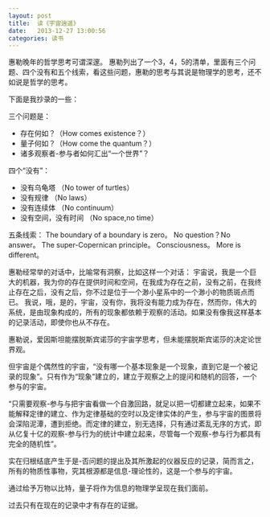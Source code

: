 ```yaml
---
layout: post
title:  读《宇宙逍遥》
date:   2013-12-27 13:00:56
categories: 读书 
---
```


惠勒晚年的哲学思考可谓深邃。
惠勒列出了一个3，4，5的清单，里面有三个问题、四个没有和五个线索，看这些问题，惠勒的思考与其说是物理学的思考，还不如说是哲学的思考。

下面是我抄录的一些：


三个问题是：

 * 存在何如？（How comes existence？）
 * 量子何如？（How come the quantum？）
 * 诸多观察者-参与者如何汇出“一个世界”？

 
 四个“没有”：
 
 * 没有乌龟塔 （No tower of turtles）
 * 没有规律 （No laws）
 * 没有连续体 （No continuum）
 * 没有空间，没有时间 （No space,no time）

 五条线索：
 The boundary of a boundary  is zero。
 No question？No answer。
 The super-Copernican principle。
 Consciousness。
 More is different。
 
惠勒经常举的对话中，比喻常有洞察，比如这样一个对话：
宇宙说，我是一个巨大的机器，我为你的存在提供时间和空间，在我成为存在之前，没有之前，在我终止存在之后，没有之后，你不过是位于一个渺小星系中的一个渺小的物质斑点而已。
我说，哦，是的，宇宙，没有你，我将没有能力成为存在，然而你，伟大的系统，是由现象构成的，所有的现象都依赖于观察的活动。如果没有像我这样基本的记录活动，即使你也从不存在。
 
惠勒说，爱因斯坦能摆脱斯宾诺莎的宇宙学思考，但未能摆脱斯宾诺莎的决定论世界观。

但宇宙是个偶然性的宇宙，“没有哪一个基本现象是一个现象，直到它是一个被记录的现象”。只有作为“现象”建立的，建立于观察之上的提问和随机的回答，一个参与的宇宙。 

“只需要观察-参与与把宇宙看做一个自激回路，就足以把一切都建立起来，如果不能解释定律的建立、作为定律基础的空时以及定律实体的产生，参与宇宙的图景将会深陷泥潭，遭到拒绝。而定律的建立，别无选择，只有通过紊乱无序的方式，即从亿复十亿的观察-参与行为的统计中建立起来，尽管每一个观察-参与行为都具有完全的随机性”。

实在归根结底产生于是-否问题的提出及其所激起的仪器反应的记录，简而言之，所有的物质性事物，究其根源都是信息-理论性的，这是一个参与的宇宙。

通过给予万物以比特，量子将作为信息的物理学呈现在我们面前。

过去只有在现在的记录中才有存在的证据。